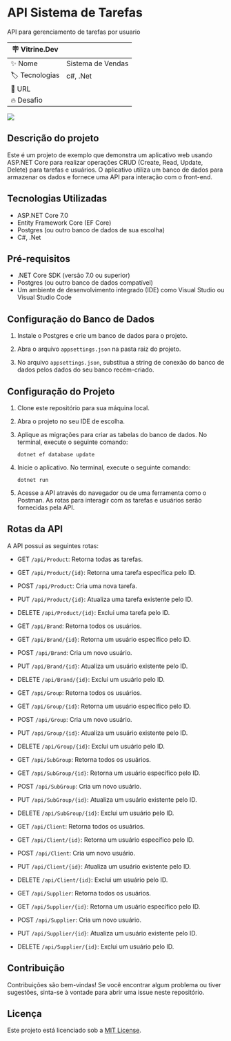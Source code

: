 # API Sistema de Tarefas

API para gerenciamento de tarefas por usuario

| :placard: Vitrine.Dev |     |
| -------------  | --- |
| :sparkles: Nome        | Sistema de Vendas
| :label: Tecnologias | c#, .Net
| :rocket: URL         | 
| :fire: Desafio     | 

<!-- Inserir imagem com a #vitrinedev ao final do link -->
![](https://cdn.discordapp.com/attachments/769394667531534386/1149903062308245624/Businnes.png)

## Descrição do projeto

Este é um projeto de exemplo que demonstra um aplicativo web usando ASP.NET Core para realizar operações CRUD (Create, Read, Update, Delete) para tarefas e usuários. O aplicativo utiliza um banco de dados para armazenar os dados e fornece uma API para interação com o front-end.

## Tecnologias Utilizadas

- ASP.NET Core 7.0
- Entity Framework Core (EF Core)
- Postgres (ou outro banco de dados de sua escolha)
- C#, .Net


## Pré-requisitos

- .NET Core SDK (versão 7.0 ou superior)
- Postgres (ou outro banco de dados compatível)
- Um ambiente de desenvolvimento integrado (IDE) como Visual Studio ou Visual Studio Code


## Configuração do Banco de Dados

1. Instale o Postgres e crie um banco de dados para o projeto.

2. Abra o arquivo `appsettings.json` na pasta raiz do projeto.

3. No arquivo `appsettings.json`, substitua a string de conexão do banco de dados pelos dados do seu banco recém-criado.


## Configuração do Projeto

1. Clone este repositório para sua máquina local.

2. Abra o projeto no seu IDE de escolha.
3. Aplique as migrações para criar as tabelas do banco de dados. No terminal, execute o seguinte comando:

    ```
    dotnet ef database update
    ```

4. Inicie o aplicativo. No terminal, execute o seguinte comando:

    ```
    dotnet run
    ```

6. Acesse a API através do navegador ou de uma ferramenta como o Postman. As rotas para interagir com as tarefas e usuários serão fornecidas pela API.


## Rotas da API

A API possui as seguintes rotas:

- GET `/api/Product`: Retorna todas as tarefas.
- GET `/api/Product/{id}`: Retorna uma tarefa específica pelo ID.
- POST `/api/Product`: Cria uma nova tarefa.
- PUT `/api/Product/{id}`: Atualiza uma tarefa existente pelo ID.
- DELETE `/api/Product/{id}`: Exclui uma tarefa pelo ID.

- GET `/api/Brand`: Retorna todos os usuários.
- GET `/api/Brand/{id}`: Retorna um usuário específico pelo ID.
- POST `/api/Brand`: Cria um novo usuário.
- PUT `/api/Brand/{id}`: Atualiza um usuário existente pelo ID.
- DELETE `/api/Brand/{id}`: Exclui um usuário pelo ID.

- GET `/api/Group`: Retorna todos os usuários.
- GET `/api/Group/{id}`: Retorna um usuário específico pelo ID.
- POST `/api/Group`: Cria um novo usuário.
- PUT `/api/Group/{id}`: Atualiza um usuário existente pelo ID.
- DELETE `/api/Group/{id}`: Exclui um usuário pelo ID.

- GET `/api/SubGroup`: Retorna todos os usuários.
- GET `/api/SubGroup/{id}`: Retorna um usuário específico pelo ID.
- POST `/api/SubGroup`: Cria um novo usuário.
- PUT `/api/SubGroup/{id}`: Atualiza um usuário existente pelo ID.
- DELETE `/api/SubGroup/{id}`: Exclui um usuário pelo ID.

- GET `/api/Client`: Retorna todos os usuários.
- GET `/api/Client/{id}`: Retorna um usuário específico pelo ID.
- POST `/api/Client`: Cria um novo usuário.
- PUT `/api/Client/{id}`: Atualiza um usuário existente pelo ID.
- DELETE `/api/Client/{id}`: Exclui um usuário pelo ID.

- GET `/api/Supplier`: Retorna todos os usuários.
- GET `/api/Supplier/{id}`: Retorna um usuário específico pelo ID.
- POST `/api/Supplier`: Cria um novo usuário.
- PUT `/api/Supplier/{id}`: Atualiza um usuário existente pelo ID.
- DELETE `/api/Supplier/{id}`: Exclui um usuário pelo ID.

## Contribuição

Contribuições são bem-vindas! Se você encontrar algum problema ou tiver sugestões, sinta-se à vontade para abrir uma issue neste repositório.

## Licença

Este projeto está licenciado sob a [MIT License](LICENSE).

